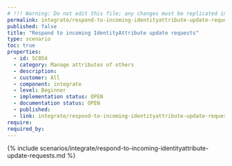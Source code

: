 ```yaml
---
# !!! Warning: Do not edit this file; any changes must be replicated in Excel !!! 
permalink: integrate/respond-to-incoming-identityattribute-update-requests
published: false
title: "Respond to incoming IdentityAttribute update requests"
type: scenario
toc: true
properties:
  - id: SC054
  - category: Manage attributes of others
  - description:
  - customer: All
  - component: integrate
  - level: Beginner
  - implementation status: OPEN
  - documentation status: OPEN
  - published:
  - link: integrate/respond-to-incoming-identityattribute-update-requests
require:
required_by:
---
```


{% include scenarios/integrate/respond-to-incoming-identityattribute-update-requests.md %}
